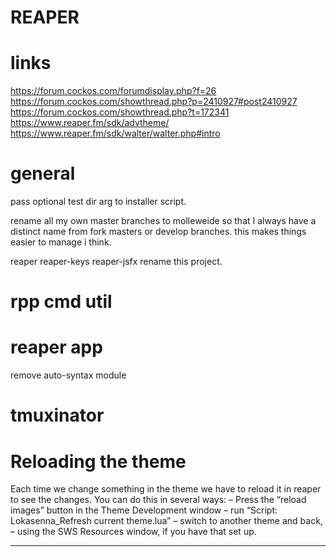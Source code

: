 # REAPER

# links
https://forum.cockos.com/forumdisplay.php?f=26
https://forum.cockos.com/showthread.php?p=2410927#post2410927
https://forum.cockos.com/showthread.php?t=172341
https://www.reaper.fm/sdk/advtheme/
https://www.reaper.fm/sdk/walter/walter.php#intro

# general

pass optional test dir arg to installer script.

rename all my own master branches to molleweide so that 
I always have a distinct name from fork masters or develop
branches. this makes things easier to manage i think.


reaper
reaper-keys
reaper-jsfx
    rename this project.

# rpp cmd util

# reaper app
remove auto-syntax module

# tmuxinator

# Reloading the theme
Each time we change something in the theme we have to reload it in reaper to see the changes.
You can do this in several ways:
– Press the “reload images” button in the Theme Development window
– run “Script: Lokasenna_Refresh current theme.lua”
– switch to another theme and back,
– using the SWS Resources window, if you have that set up.

--------------------

